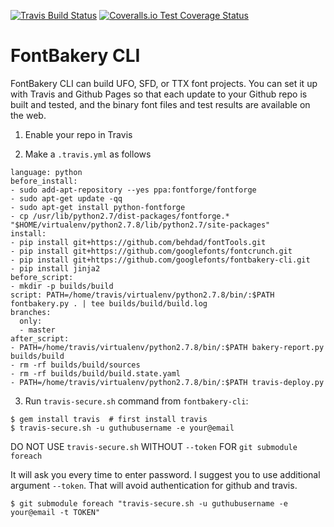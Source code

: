 [![Travis Build Status](https://travis-ci.org/googlefonts/fontbakery-cli.svg)](https://travis-ci.org/googlefonts/fontbakery-cli)
[![Coveralls.io Test Coverage Status](https://img.shields.io/coveralls/googlefonts/fontbakery-cli.svg)](https://coveralls.io/r/googlefonts/fontbakery-cli)

# FontBakery CLI

FontBakery CLI can build UFO, SFD, or TTX font projects. You can set it up with Travis and Github Pages so that each update to your Github repo is built and tested, and the binary font files and test results are available on the web.

1. Enable your repo in Travis

2. Make a `.travis.yml` as follows

```
language: python
before_install:
- sudo add-apt-repository --yes ppa:fontforge/fontforge
- sudo apt-get update -qq
- sudo apt-get install python-fontforge
- cp /usr/lib/python2.7/dist-packages/fontforge.* "$HOME/virtualenv/python2.7.8/lib/python2.7/site-packages"
install:
- pip install git+https://github.com/behdad/fontTools.git
- pip install git+https://github.com/googlefonts/fontcrunch.git
- pip install git+https://github.com/googlefonts/fontbakery-cli.git
- pip install jinja2
before_script:
- mkdir -p builds/build
script: PATH=/home/travis/virtualenv/python2.7.8/bin/:$PATH fontbakery.py . | tee builds/build/build.log
branches:
  only:
  - master
after_script:
- PATH=/home/travis/virtualenv/python2.7.8/bin/:$PATH bakery-report.py builds/build
- rm -rf builds/build/sources
- rm -rf builds/build/build.state.yaml
- PATH=/home/travis/virtualenv/python2.7.8/bin/:$PATH travis-deploy.py
```

3. Run `travis-secure.sh` command from `fontbakery-cli`:

```
$ gem install travis  # first install travis
$ travis-secure.sh -u guthubusername -e your@email
```

DO NOT USE `travis-secure.sh` WITHOUT `--token` FOR `git submodule foreach`

It will ask you every time to enter password. I suggest you to use additional
 argument `--token`. That will avoid authentication for github and travis.

```
$ git submodule foreach "travis-secure.sh -u guthubusername -e your@email -t TOKEN"
```
